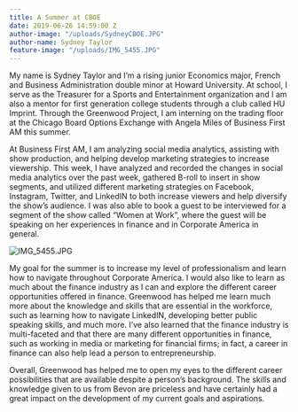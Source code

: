 ```yaml
---
title: A Summer at CBOE
date: 2019-06-26 14:59:00 Z
author-image: "/uploads/SydneyCBOE.JPG"
author-name: Sydney Taylor
feature-image: "/uploads/IMG_5455.JPG"
---
```


My name is Sydney Taylor and I’m a rising junior Economics major, French and Business Administration double minor at Howard University. At school, I serve as the Treasurer
for a Sports and Entertainment organization and I am also a mentor for first generation college students through a club called HU Imprint. Through the Greenwood Project, I am
interning on the trading floor at the Chicago Board Options
Exchange with Angela Miles of Business First AM this summer.

At Business First AM, I am analyzing social media analytics, assisting with show production, and helping develop marketing strategies to increase viewership. This week, I have analyzed and recorded the changes in social media analytics over the past week, gathered B-roll to insert in
show segments, and utilized different marketing strategies on Facebook, Instagram, Twitter, and LinkedIN to both increase viewers and help diversify the show’s audience. I was also able to book a guest to be interviewed for a segment of the show called “Women at Work”, where the
guest will be speaking on her experiences in finance and in Corporate America in general.

![IMG_5455.JPG](/uploads/IMG_5455.JPG)

My goal for the summer is to increase my level of professionalism and learn how to navigate
throughout Corporate America. I would also like to learn as much about the finance industry as I can and explore the different career opportunities offered in finance. Greenwood has helped me learn much more about the knowledge and skills that are essential in the workforce, such as learning how to navigate LinkedIN, developing better public speaking skills, and much more. I’ve also learned that the finance industry is multi-faceted and that there are many different opportunities in finance, such as working in media or marketing for financial firms; in fact, a career in finance can also help lead a person to entrepreneurship. 

Overall, Greenwood has helped me to open my eyes to the different career possibilities that are available despite a
person’s background. The skills and knowledge given to us from Bevon are priceless and have certainly had a great impact on the development of my current goals and aspirations.